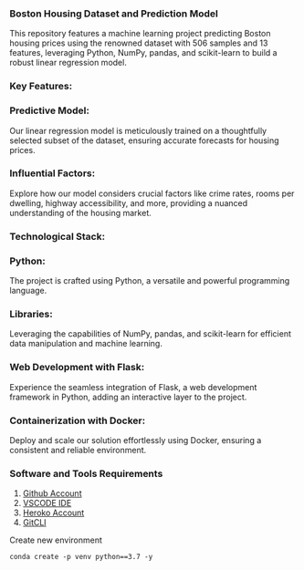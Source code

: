 ### Boston Housing Dataset and Prediction Model

This repository features a machine learning project predicting Boston housing prices using the renowned dataset with 506 samples and 13 features, leveraging Python, NumPy, pandas, and scikit-learn to build a robust linear regression model.

### Key Features:

### Predictive Model:
 Our linear regression model is meticulously trained on a thoughtfully selected subset of the dataset, ensuring accurate forecasts for housing prices.

### Influential Factors: 
Explore how our model considers crucial factors like crime rates, rooms per dwelling, highway accessibility, and more, providing a nuanced understanding of the housing market.

### Technological Stack:

### Python:
 The project is crafted using Python, a versatile and powerful programming language.
### Libraries:
 Leveraging the capabilities of NumPy, pandas, and scikit-learn for efficient data manipulation and machine learning.
### Web Development with Flask:
 Experience the seamless integration of Flask, a web development framework in Python, adding an interactive layer to the project.
### Containerization with Docker:
 Deploy and scale our solution effortlessly using Docker, ensuring a consistent and reliable environment.
 
### Software and Tools Requirements

1. [Github Account](https://github.com)
2. [VSCODE IDE](https://code.visualstdio.com/)
3. [Heroko Account](https://heroku.com)
4. [GitCLI](https://git-scm.com/book/en/v2/Getting-Started-The-Command-Line)

Create new environment
```
conda create -p venv python==3.7 -y
```